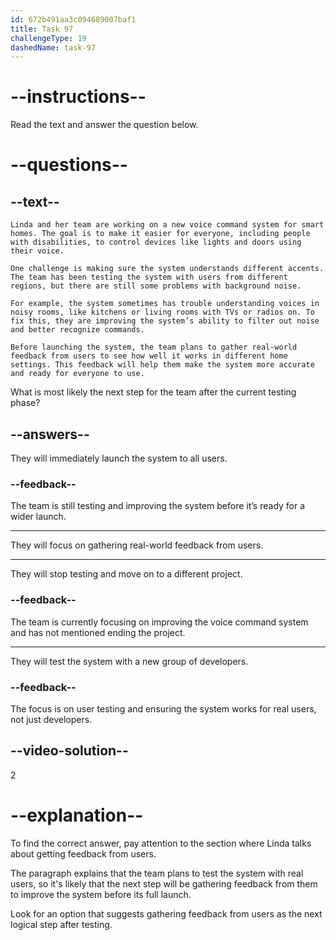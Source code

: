 ```yaml
---
id: 672b491aa3c094689007baf1
title: Task 97
challengeType: 19
dashedName: task-97
---
```


<!-- READING -->

# --instructions--

Read the text and answer the question below.

# --questions--

## --text--

`Linda and her team are working on a new voice command system for smart homes. The goal is to make it easier for everyone, including people with disabilities, to control devices like lights and doors using their voice.`

`One challenge is making sure the system understands different accents. The team has been testing the system with users from different regions, but there are still some problems with background noise.`

`For example, the system sometimes has trouble understanding voices in noisy rooms, like kitchens or living rooms with TVs or radios on. To fix this, they are improving the system’s ability to filter out noise and better recognize commands.`

`Before launching the system, the team plans to gather real-world feedback from users to see how well it works in different home settings. This feedback will help them make the system more accurate and ready for everyone to use.`

What is most likely the next step for the team after the current testing phase?

## --answers--

They will immediately launch the system to all users.

### --feedback--

The team is still testing and improving the system before it’s ready for a wider launch.

---

They will focus on gathering real-world feedback from users.

---

They will stop testing and move on to a different project.

### --feedback--

The team is currently focusing on improving the voice command system and has not mentioned ending the project.

---

They will test the system with a new group of developers.

### --feedback--

The focus is on user testing and ensuring the system works for real users, not just developers.

## --video-solution--

2

# --explanation--

To find the correct answer, pay attention to the section where Linda talks about getting feedback from users.

The paragraph explains that the team plans to test the system with real users, so it's likely that the next step will be gathering feedback from them to improve the system before its full launch.

Look for an option that suggests gathering feedback from users as the next logical step after testing.
